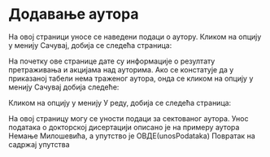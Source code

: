 # Додавање аутора

 
На овој страници уносе се наведени подаци о аутору. Кликом на опцију у менију Сачувај, добија се следећа страница:
 
На почетку ове странице дате су информације о резултату претраживања и акцијама над ауторима. Ако се констатује да у приказаној табели нема траженог аутора, онда се кликом на опцију у менију Сачувај добија следеће: 
 
Кликом на опцију у менију У реду, добија се следећа страница:
 
На овој страницу могу се уности подаци за сектованог аутора. Унос података о докторској дисертацији описано је на примеру аутора Немање Милошевића, а упутство је  ОВДЕ(unosPodataka)
Повратак на садржај упутства
